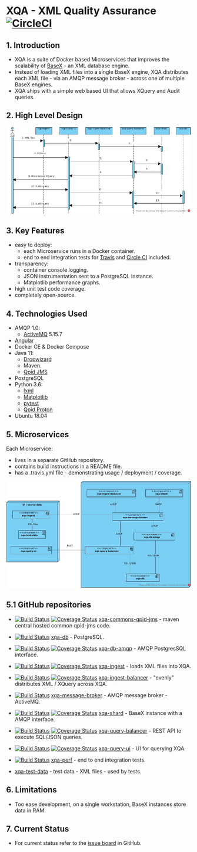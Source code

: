# XQA - XML Quality Assurance [![CircleCI](https://circleci.com/gh/jameshnsears/xqa-documentation.svg?style=svg)](https://circleci.com/gh/jameshnsears/xqa-documentation)
## 1. Introduction
* XQA is a suite of Docker based Microservices that improves the scalability of [BaseX](http://basex.org/) - an XML database engine.
* Instead of loading XML files into a single BaseX engine, XQA distributes each XML file - via an AMQP message broker - across one of multiple BaseX engines.
* XQA ships with a simple web based UI that allows XQuery and Audit queries.

## 2. High Level Design
![High Level Design](uml/xqa-documentation/high-level-design.jpg)

## 3. Key Features
* easy to deploy:
    * each Microservice runs in a Docker container.
    * end to end integration tests for [Travis](https://github.com/jameshnsears/xqa-perf/blob/master/.travis.yml) and [Circle CI](https://github.com/jameshnsears/xqa-documentation/blob/master/.circleci/config.yml) included.
* transparency:
    * container console logging.
    * JSON instrumentation sent to a PostgreSQL instance.
    * Matplotlib performance graphs.
* high unit test code coverage.
* completely open-source.

## 4. Technologies Used
* AMQP 1.0:
    * [ActiveMQ](http://activemq.apache.org/) 5.15.7
* [Angular](https://angular.io/)
* Docker CE & Docker Compose
* Java 11:
    * [Dropwizard](http://www.dropwizard.io/)
    * Maven.
    * [Qpid JMS](https://qpid.apache.org/components/jms/index.html)
* PostgreSQL
* Python 3.6:
    * [lxml](https://lxml.de/)
    * [Matplotlib](https://matplotlib.org/)
    * [pytest](https://docs.pytest.org/en/latest/)
    * [Qpid Proton](https://qpid.apache.org/proton/)
* Ubuntu 18.04

## 5. Microservices
Each Microservice:
* lives in a separate GitHub repository.
* contains build instructions in a README file.
* has a .travis.yml file - demonstrating usage / deployment / coverage.

![microservices](uml/xqa-documentation/microservices.jpg)

## 5.1 GitHub repositories
* [![Build Status](https://travis-ci.org/jameshnsears/xqa-commons-qpid-jms.svg?branch=master)](https://travis-ci.org/jameshnsears/xqa-commons-qpid-jms) [![Coverage Status](https://coveralls.io/repos/github/jameshnsears/xqa-commons-qpid-jms/badge.svg?branch=master)](https://coveralls.io/github/jameshnsears/xqa-commons-qpid-jms?branch=master) [xqa-commons-qpid-jms](https://github.com/jameshnsears/xqa-commons-qpid-jms) - maven central hosted common qpid-jms code.

* [![Build Status](https://travis-ci.org/jameshnsears/xqa-db.svg?branch=master)](https://travis-ci.org/jameshnsears/xqa-db) [xqa-db](https://github.com/jameshnsears/xqa-db) - PostgreSQL.

* [![Build Status](https://travis-ci.org/jameshnsears/xqa-db-amqp.svg?branch=master)](https://travis-ci.org/jameshnsears/xqa-db-amqp) [![Coverage Status](https://coveralls.io/repos/github/jameshnsears/xqa-db-amqp/badge.svg?branch=master)](https://coveralls.io/github/jameshnsears/xqa-db-amqp?branch=master) [xqa-db-amqp](https://github.com/jameshnsears/xqa-db-amqp) - AMQP PostgresSQL interface.

* [![Build Status](https://travis-ci.org/jameshnsears/xqa-ingest.svg?branch=master)](https://travis-ci.org/jameshnsears/xqa-ingest) [![Coverage Status](https://coveralls.io/repos/github/jameshnsears/xqa-ingest/badge.svg?branch=master)](https://coveralls.io/github/jameshnsears/xqa-ingest?branch=master) [xqa-ingest](https://github.com/jameshnsears/xqa-ingest) - loads XML files into XQA.

* [![Build Status](https://travis-ci.org/jameshnsears/xqa-ingest-balancer.svg?branch=master)](https://travis-ci.org/jameshnsears/xqa-ingest-balancer) [![Coverage Status](https://coveralls.io/repos/github/jameshnsears/xqa-ingest-balancer/badge.svg?branch=master)](https://coveralls.io/github/jameshnsears/xqa-ingest-balancer?branch=master) [xqa-ingest-balancer](https://github.com/jameshnsears/xqa-ingest-balancer) - "evenly" distributes XML / XQuery across XQA.

* [![Build Status](https://travis-ci.org/jameshnsears/xqa-message-broker.svg?branch=master)](https://travis-ci.org/jameshnsears/xqa-message-broker) [xqa-message-broker](https://github.com/jameshnsears/xqa-message-broker) - AMQP message broker - ActiveMQ.

* [![Build Status](https://travis-ci.org/jameshnsears/xqa-shard.svg?branch=master)](https://travis-ci.org/jameshnsears/xqa-shard) [![Coverage Status](https://coveralls.io/repos/github/jameshnsears/xqa-shard/badge.svg?branch=master)](https://coveralls.io/github/jameshnsears/xqa-shard?branch=master) [xqa-shard](https://github.com/jameshnsears/xqa-shard) - BaseX instance with a AMQP interface.

* [![Build Status](https://travis-ci.org/jameshnsears/xqa-query-balancer.svg?branch=master)](https://travis-ci.org/jameshnsears/xqa-query-balancer) [![Coverage Status](https://coveralls.io/repos/github/jameshnsears/xqa-query-balancer/badge.svg?branch=master)](https://coveralls.io/github/jameshnsears/xqa-query-balancer?branch=master) [xqa-query-balancer](https://github.com/jameshnsears/xqa-query-balancer) - REST API to execute SQL/JSON queries.

* [![Build Status](https://travis-ci.org/jameshnsears/xqa-query-ui.svg?branch=master)](https://travis-ci.org/jameshnsears/xqa-query-ui) [![Coverage Status](https://coveralls.io/repos/github/jameshnsears/xqa-query-ui/badge.svg?branch=master)](https://coveralls.io/github/jameshnsears/xqa-query-ui?branch=master) [xqa-query-ui](https://github.com/jameshnsears/xqa-query-ui) - UI for querying XQA.

* [![Build Status](https://travis-ci.org/jameshnsears/xqa-perf.svg?branch=master)](https://travis-ci.org/jameshnsears/xqa-perf) [xqa-perf](https://github.com/jameshnsears/xqa-perf) - end to end integration tests.

* [xqa-test-data](https://github.com/jameshnsears/xqa-test-data) - test data - XML files - used by tests.

## 6. Limitations
* Too ease development, on a single workstation, BaseX instances store data in RAM.

## 7. Current Status
* For current status refer to the [issue board](https://github.com/jameshnsears/xqa-documentation/projects/1) in GitHub.
